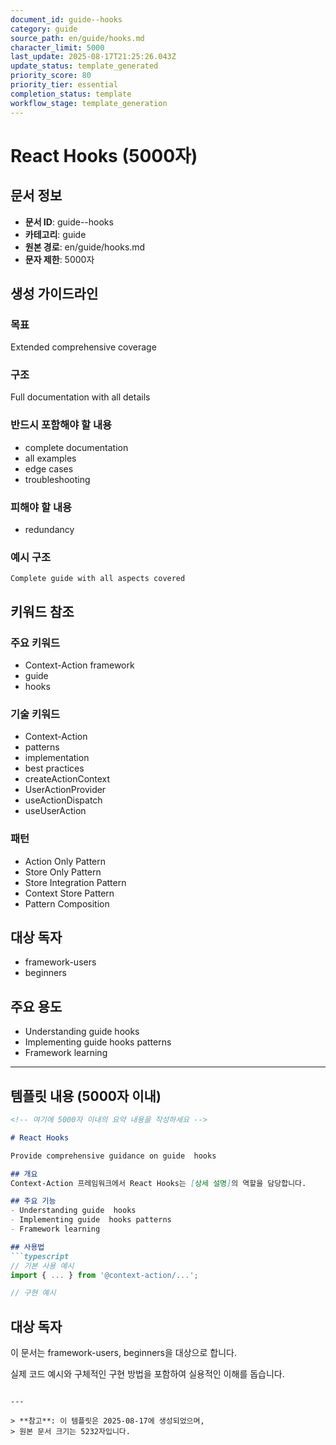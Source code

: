 ```yaml
---
document_id: guide--hooks
category: guide
source_path: en/guide/hooks.md
character_limit: 5000
last_update: 2025-08-17T21:25:26.043Z
update_status: template_generated
priority_score: 80
priority_tier: essential
completion_status: template
workflow_stage: template_generation
---
```


# React Hooks (5000자)

## 문서 정보
- **문서 ID**: guide--hooks
- **카테고리**: guide
- **원본 경로**: en/guide/hooks.md
- **문자 제한**: 5000자

## 생성 가이드라인

### 목표
Extended comprehensive coverage

### 구조
Full documentation with all details

### 반드시 포함해야 할 내용
- complete documentation
- all examples
- edge cases
- troubleshooting

### 피해야 할 내용  
- redundancy

### 예시 구조
```
Complete guide with all aspects covered
```

## 키워드 참조

### 주요 키워드
- Context-Action framework
- guide
- hooks

### 기술 키워드
- Context-Action
- patterns
- implementation
- best practices
- createActionContext
- UserActionProvider
- useActionDispatch
- useUserAction

### 패턴
- Action Only Pattern
- Store Only Pattern
- Store Integration Pattern
- Context Store Pattern
- Pattern Composition

## 대상 독자
- framework-users
- beginners

## 주요 용도
- Understanding guide  hooks
- Implementing guide  hooks patterns
- Framework learning

---

## 템플릿 내용 (5000자 이내)

```markdown
<!-- 여기에 5000자 이내의 요약 내용을 작성하세요 -->

# React Hooks

Provide comprehensive guidance on guide  hooks

## 개요
Context-Action 프레임워크에서 React Hooks는 [상세 설명]의 역할을 담당합니다.

## 주요 기능
- Understanding guide  hooks
- Implementing guide  hooks patterns
- Framework learning

## 사용법
```typescript
// 기본 사용 예시
import { ... } from '@context-action/...';

// 구현 예시
```

## 대상 독자
이 문서는 framework-users, beginners을 대상으로 합니다.

실제 코드 예시와 구체적인 구현 방법을 포함하여 실용적인 이해를 돕습니다.
```

---

> **참고**: 이 템플릿은 2025-08-17에 생성되었으며, 
> 원본 문서 크기는 5232자입니다.
